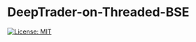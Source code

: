 # DeepTrader-on-Threaded-BSE

[![License: MIT](https://img.shields.io/badge/License-MIT-blue.svg)](https://opensource.org/licenses/MIT)
